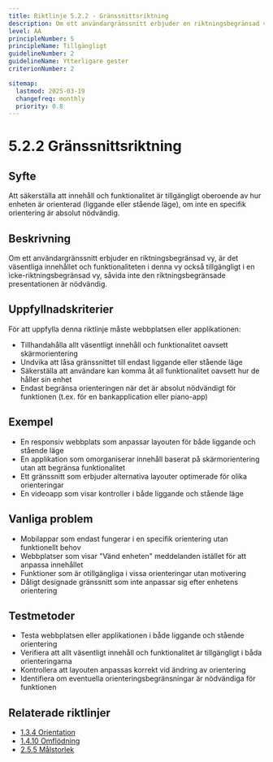 ```yaml
---
title: Riktlinje 5.2.2 - Gränssnittsriktning
description: Om ett användargränssnitt erbjuder en riktningsbegränsad vy, är det väsentliga innehållet och funktionaliteten i denna vy också tillgängligt i en icke-riktningsbegränsad vy, såvida inte den riktningsbegränsade presentationen är nödvändig.
level: AA
principleNumber: 5
principleName: Tillgängligt
guidelineNumber: 2
guidelineName: Ytterligare gester
criterionNumber: 2

sitemap:
  lastmod: 2025-03-19
  changefreq: monthly
  priority: 0.8
---
```


# 5.2.2 Gränssnittsriktning

## Syfte

Att säkerställa att innehåll och funktionalitet är tillgängligt oberoende av hur enheten är orienterad (liggande eller stående läge), om inte en specifik orientering är absolut nödvändig.

## Beskrivning

Om ett användargränssnitt erbjuder en riktningsbegränsad vy, är det väsentliga innehållet och funktionaliteten i denna vy också tillgängligt i en icke-riktningsbegränsad vy, såvida inte den riktningsbegränsade presentationen är nödvändig.

## Uppfyllnadskriterier

För att uppfylla denna riktlinje måste webbplatsen eller applikationen:

- Tillhandahålla allt väsentligt innehåll och funktionalitet oavsett skärmorientering
- Undvika att låsa gränssnittet till endast liggande eller stående läge
- Säkerställa att användare kan komma åt all funktionalitet oavsett hur de håller sin enhet
- Endast begränsa orienteringen när det är absolut nödvändigt för funktionen (t.ex. för en bankapplication eller piano-app)

## Exempel

- En responsiv webbplats som anpassar layouten för både liggande och stående läge
- En applikation som omorganiserar innehåll baserat på skärmorientering utan att begränsa funktionalitet
- Ett gränssnitt som erbjuder alternativa layouter optimerade för olika orienteringar
- En videoapp som visar kontroller i både liggande och stående läge

## Vanliga problem

- Mobilappar som endast fungerar i en specifik orientering utan funktionellt behov
- Webbplatser som visar "Vänd enheten" meddelanden istället för att anpassa innehållet
- Funktioner som är otillgängliga i vissa orienteringar utan motivering
- Dåligt designade gränssnitt som inte anpassar sig efter enhetens orientering

## Testmetoder

- Testa webbplatsen eller applikationen i både liggande och stående orientering
- Verifiera att allt väsentligt innehåll och funktionalitet är tillgängligt i båda orienteringarna
- Kontrollera att layouten anpassas korrekt vid ändring av orientering
- Identifiera om eventuella orienteringsbegränsningar är nödvändiga för funktionen

## Relaterade riktlinjer

- [1.3.4 Orientation](/wcag/1/3/4/orientation)
- [1.4.10 Omflödning](/wcag/1/4/10/omflodning)
- [2.5.5 Målstorlek](/wcag/2/5/5/malstorlek)
